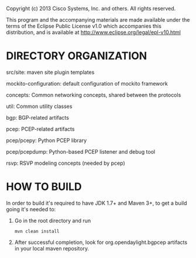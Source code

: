 Copyright (c) 2013 Cisco Systems, Inc. and others.  All rights reserved.

This program and the accompanying materials are made available under the
terms of the Eclipse Public License v1.0 which accompanies this distribution,
and is available at http://www.eclipse.org/legal/epl-v10.html

# DIRECTORY ORGANIZATION

src/site:
    maven site plugin templates

mockito-configuration:
    default configuration of mockito framework

concepts:
    Common networking concepts, shared between the protocols

util:
    Common utility classes

bgp:
    BGP-related artifacts

pcep:
    PCEP-related artifacts

pcep/pcepy:
    Python PCEP library

pcep/pcepdump:
    Python-based PCEP listener and debug tool

rsvp:
    RSVP modeling concepts (needed by pcep)


# HOW TO BUILD

In order to build it's required to have JDK 1.7+ and Maven 3+, to get
a build going it's needed to:

1. Go in the root directory and run

   `mvn clean install`

2. After successful completion, look for org.opendaylight.bgpcep artifacts in your local maven repository.
